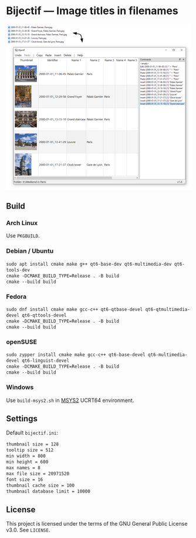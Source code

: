 # Bijectif &mdash; Image titles in filenames

![screenshot](screenshot.png)

## Build

### Arch Linux

Use `PKGBUILD`.

### Debian / Ubuntu

```
sudo apt install cmake make g++ qt6-base-dev qt6-multimedia-dev qt6-tools-dev
cmake -DCMAKE_BUILD_TYPE=Release . -B build
cmake --build build
```

### Fedora

```
sudo dnf install cmake make gcc-c++ qt6-qtbase-devel qt6-qtmultimedia-devel qt6-qttools-devel
cmake -DCMAKE_BUILD_TYPE=Release . -B build
cmake --build build
```

### openSUSE

```
sudo zypper install cmake make gcc-c++ qt6-base-devel qt6-multimedia-devel qt6-linguist-devel
cmake -DCMAKE_BUILD_TYPE=Release . -B build
cmake --build build
```

### Windows

Use `build-msys2.sh` in [MSYS2](https://www.msys2.org/) UCRT64 environment.

## Settings

Default `bijectif.ini`:

```
thumbnail size = 128
tooltip size = 512
min width = 800
min height = 600
max names = 8
max file size = 20971520
font size = 16
thumbnail cache size = 100
thumbnail database limit = 10000
```

## License

This project is licensed under the terms of the GNU General Public License v3.0. See `LICENSE`.
